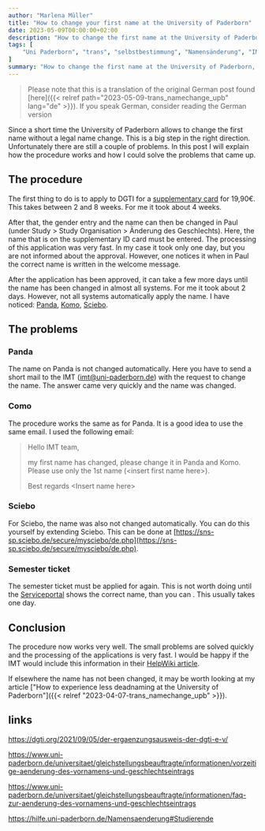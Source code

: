 ```yaml
---
author: "Marlena Müller"
title: "How to change your first name at the University of Paderborn"
date: 2023-05-09T00:00:00+02:00
description: "How to change the first name at the University of Paderborn and what problems occur"
tags: [
    "Uni Paderborn", "trans", "selbstbestimmung", "Namensänderung", "IMT", "DGTI",
]
summary: "How to change the first name at the University of Paderborn, what problems occur and how to solve them"
---
```


> Please note that this is a translation of the original German post found [here]({{< relref path="2023-05-09-trans_namechange_upb" lang="de" >}}). If you speak German, consider reading the German version

Since a short time the University of Paderborn allows to change the first name without a legal name change. This is a big step in the right direction.
Unfortunately there are still a couple of problems.
In this post I will explain how the procedure works and how I could solve the problems that came up.

## The procedure

The first thing to do is to apply to DGTI for a [supplementary card](https://dgti.org/2021/09/05/der-ergaenzungsausweis-der-dgti-e-v/) for 19,90€. This takes between 2 and 8 weeks. For me it took about 4 weeks.

After that, the gender entry and the name can then be changed in Paul (under Study > Study Organisation > Änderung des Geschlechts). Here, the name that is on the supplementary ID card must be entered. The processing of this application was very fast. In my case it took only one day, but you are not informed about the approval. However, one notices it when in Paul the correct name is written in the welcome message.

After the application has been approved, it can take a few more days until the name has been changed in almost all systems. For me it took about 2 days.
However, not all systems automatically apply the name. I have noticed: [Panda](https://panda.uni-paderborn.de), [Komo](https://komo.uni-paderborn.de), [Sciebo](https://uni-paderborn.sciebo.de).

## The problems

### Panda

The name on Panda is not changed automatically. Here you have to send a short mail to the IMT ([imt@uni-paderborn.de](mailto:imt@uni-paderborn.de)) with the request to change the name.
The answer came very quickly and the name was changed.

### Como

The procedure works the same as for Panda. It is a good idea to use the same email. I used the following email:

>Hello IMT team,
>
>my first name has changed, please change it in Panda and Komo. Please use only the 1st name (\<insert first name here\>).
>
>Best regards
>\<Insert name here\>

### Sciebo

For Sciebo, the name was also not changed automatically. You can do this yourself by extending Sciebo. This can be done at [https://sns-sp.sciebo.de/secure/mysciebo/de.php](https://sns-sp.sciebo.de/secure/mysciebo/de.php).

### Semester ticket

The semester ticket must be applied for again. This is not worth doing until the [Serviceportal](https://sp.upb.de) shows the correct name, than you can . This usually takes one day.

## Conclusion

The procedure now works very well. The small problems are solved quickly and the processing of the applications is very fast.
I would be happy if the IMT would include this information in their [HelpWiki article](https://hilfe.uni-paderborn.de/Namensaenderung#Studierende).

If elsewhere the name has not been changed, it may be worth looking at my article ["How to experience less deadnaming at the University of Paderborn"]({{< relref "2023-04-07-trans_namechange_upb" >}}).

## links

<https://dgti.org/2021/09/05/der-ergaenzungsausweis-der-dgti-e-v/>

<https://www.uni-paderborn.de/universitaet/gleichstellungsbeauftragte/informationen/vorzeitige-aenderung-des-vornamens-und-geschlechtseintrags>

<https://www.uni-paderborn.de/universitaet/gleichstellungsbeauftragte/informationen/faq-zur-aenderung-des-vornamens-und-geschlechtseintrags>

<https://hilfe.uni-paderborn.de/Namensaenderung#Studierende>
